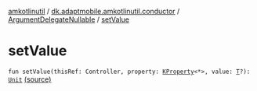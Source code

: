 [amkotlinutil](../../index.md) / [dk.adaptmobile.amkotlinutil.conductor](../index.md) / [ArgumentDelegateNullable](index.md) / [setValue](./set-value.md)

# setValue

`fun setValue(thisRef: Controller, property: `[`KProperty`](https://kotlinlang.org/api/latest/jvm/stdlib/kotlin.reflect/-k-property/index.html)`<*>, value: `[`T`](index.md#T)`?): `[`Unit`](https://kotlinlang.org/api/latest/jvm/stdlib/kotlin/-unit/index.html) [(source)](https://github.com/adaptmobile-organization/amkotlinutil/tree/master/amkotlinutil/amkotlinutil/src/main/java/dk/adaptmobile/amkotlinutil/conductor/ArgumentDelegateNullable.kt#L29)